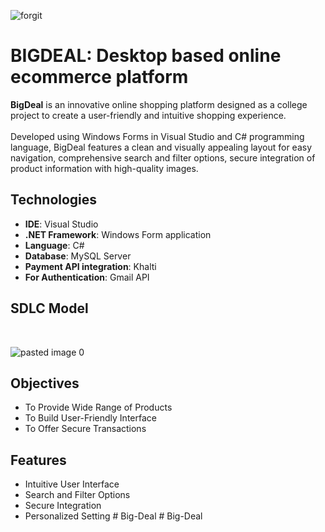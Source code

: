 ![forgit](https://github.com/sanjeevRae/wfdbig_v1/assets/153409046/3980f8e0-7909-4b11-9f73-09d18d134cf6)
# BIGDEAL: Desktop based online ecommerce platform
**BigDeal**  is an innovative online shopping platform designed as a college project to create a user-friendly and intuitive shopping experience.<br><br>
Developed using Windows Forms in Visual Studio and C# programming language, BigDeal features a clean and visually appealing layout for easy navigation, comprehensive search and filter options, secure integration of product information with high-quality images.<br> 

## Technologies
  - **IDE**: Visual Studio
  - **.NET Framework**: Windows Form application
  - **Language**: C#
  - **Database**: MySQL Server
  - **Payment API integration**: Khalti
  - **For Authentication**: Gmail API

## SDLC Model
<br>

![pasted image 0](https://github.com/sanjeevRae/wfdbig_v1/assets/153409046/95e72e59-c74a-4d64-b7b5-cbc20f17b1ed)
<br>

## Objectives

- To Provide Wide Range of Products
- To Build User-Friendly Interface
- To Offer Secure Transactions

## Features
- Intuitive User Interface
- Search and Filter Options
- Secure Integration
- Personalized Setting
#   B i g - D e a l  
 #   B i g - D e a l  
 